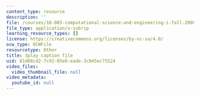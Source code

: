 ```yaml
---
content_type: resource
description: ''
file: /courses/18-085-computational-science-and-engineering-i-fall-2008/81d68cd27c9205e0eade3c045ec75524_GQbq9G__--Y.srt
file_type: application/x-subrip
learning_resource_types: []
license: https://creativecommons.org/licenses/by-nc-sa/4.0/
ocw_type: OCWFile
resourcetype: Other
title: 3play caption file
uid: 81d68cd2-7c92-05e0-eade-3c045ec75524
video_files:
  video_thumbnail_file: null
video_metadata:
  youtube_id: null
---
```

